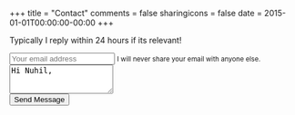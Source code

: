 +++
title = "Contact"
comments = false
sharingicons = false
date = 2015-01-01T00:00:00-00:00
+++

Typically I reply within 24 hours if its relevant!

<form action="https://formspree.io/nuhil@nuhil.net"
      method="POST" id="contact-form" novalidate>
  <div class="form-group">
    <input type="email" class="form-control" id="email" name="_replyto" aria-describedby="emailHelp" placeholder="Your email address" required>
    <small id="emailHelp" class="form-text text-muted">I will never share your email with anyone else.</small>
  </div>
  <div class="form-group">
    <textarea class="form-control" id="message" name="message" rows="3" required>Hi Nuhil, </textarea>
  </div>
  <button type="submit" class="btn btn-primary">Send Message</button>
</form>

<script>
  // Example starter JavaScript for disabling form submissions if there are invalid fields
  (function() {
    'use strict';

    window.addEventListener('load', function() {
      var form = document.getElementById('contact-form');
      form.addEventListener('submit', function(event) {
        if (form.checkValidity() === false) {
          event.preventDefault();
          event.stopPropagation();
        }
        form.classList.add('was-validated');
      }, false);
    }, false);
  })();  
</script>
